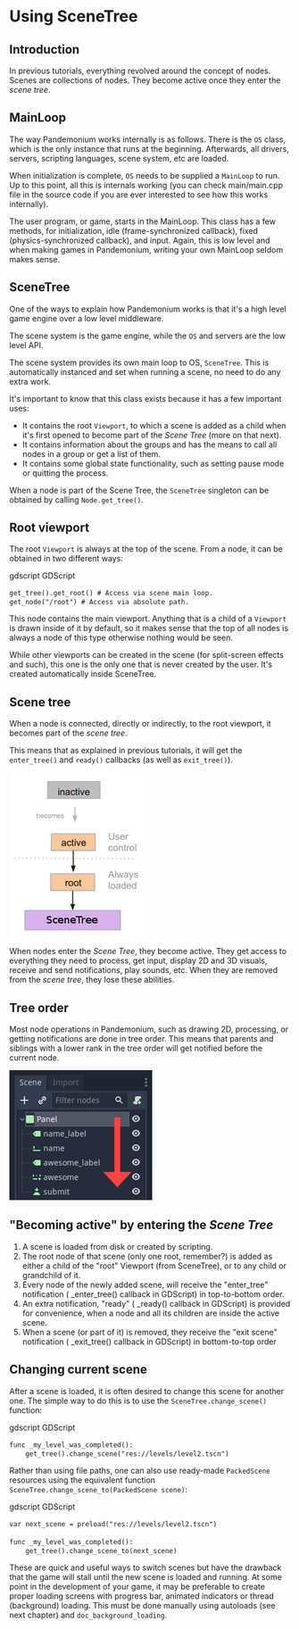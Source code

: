 

# Using SceneTree

## Introduction

In previous tutorials, everything revolved around the concept of
nodes. Scenes are collections of nodes. They become active once
they enter the *scene tree*.

## MainLoop

The way Pandemonium works internally is as follows. There is the
`OS` class,
which is the only instance that runs at the beginning. Afterwards, all
drivers, servers, scripting languages, scene system, etc are loaded.

When initialization is complete, `OS` needs to be
supplied a `MainLoop`
to run. Up to this point, all this is internals working (you can check
main/main.cpp file in the source code if you are ever interested to
see how this works internally).

The user program, or game, starts in the MainLoop. This class has a few
methods, for initialization, idle (frame-synchronized callback), fixed
(physics-synchronized callback), and input. Again, this is low
level and when making games in Pandemonium, writing your own MainLoop seldom makes sense.

## SceneTree

One of the ways to explain how Pandemonium works is that it's a high level
game engine over a low level middleware.

The scene system is the game engine, while the `OS`
and servers are the low level API.

The scene system provides its own main loop to OS,
`SceneTree`.
This is automatically instanced and set when running a scene, no need
to do any extra work.

It's important to know that this class exists because it has a few
important uses:

-  It contains the root `Viewport`, to which a
   scene is added as a child when it's first opened to become
   part of the *Scene Tree* (more on that next).
-  It contains information about the groups and has the means to call all
   nodes in a group or get a list of them.
-  It contains some global state functionality, such as setting pause
   mode or quitting the process.

When a node is part of the Scene Tree, the
`SceneTree`
singleton can be obtained by calling
`Node.get_tree()`.

## Root viewport

The root `Viewport`
is always at the top of the scene. From a node, it can be obtained in
two different ways:

gdscript GDScript

```
get_tree().get_root() # Access via scene main loop.
get_node("/root") # Access via absolute path.
```

This node contains the main viewport. Anything that is a child of a
`Viewport`
is drawn inside of it by default, so it makes sense that the top of all
nodes is always a node of this type otherwise nothing would be seen.

While other viewports can be created in the scene (for split-screen
effects and such), this one is the only one that is never created by the
user. It's created automatically inside SceneTree.

## Scene tree

When a node is connected, directly or indirectly, to the root
viewport, it becomes part of the *scene tree*.

This means that as explained in previous tutorials, it will get the
`enter_tree()` and `ready()` callbacks (as well as `exit_tree()`).

![](img/activescene.png)

When nodes enter the *Scene Tree*, they become active. They get access
to everything they need to process, get input, display 2D and 3D visuals,
receive and send notifications, play sounds, etc. When they are removed from the
*scene tree*, they lose these abilities.

## Tree order

Most node operations in Pandemonium, such as drawing 2D, processing, or getting
notifications are done in tree order. This means that parents and
siblings with a lower rank in the tree order will get notified before
the current node.

![](img/toptobottom.png)

## "Becoming active" by entering the *Scene Tree*

1. A scene is loaded from disk or created by scripting.
2. The root node of that scene (only one root, remember?) is added as
   either a child of the "root" Viewport (from SceneTree), or to any
   child or grandchild of it.
3. Every node of the newly added scene, will receive the "enter_tree"
   notification ( _enter_tree() callback in GDScript) in top-to-bottom
   order.
4. An extra notification, "ready" ( _ready() callback in GDScript) is
   provided for convenience, when a node and all its children are
   inside the active scene.
5. When a scene (or part of it) is removed, they receive the "exit
   scene" notification ( _exit_tree() callback in GDScript) in
   bottom-to-top order

## Changing current scene

After a scene is loaded, it is often desired to change this scene for
another one. The simple way to do this is to use the
`SceneTree.change_scene()`
function:

gdscript GDScript

```
func _my_level_was_completed():
    get_tree().change_scene("res://levels/level2.tscn")
```

Rather than using file paths, one can also use ready-made
`PackedScene` resources using the equivalent
function
`SceneTree.change_scene_to(PackedScene scene)`:

gdscript GDScript

```
var next_scene = preload("res://levels/level2.tscn")

func _my_level_was_completed():
	get_tree().change_scene_to(next_scene)
```

These are quick and useful ways to switch scenes but have the drawback
that the game will stall until the new scene is loaded and running. At
some point in the development of your game, it may be preferable to create proper loading
screens with progress bar, animated indicators or thread (background)
loading. This must be done manually using autoloads (see next chapter)
and `doc_background_loading`.
